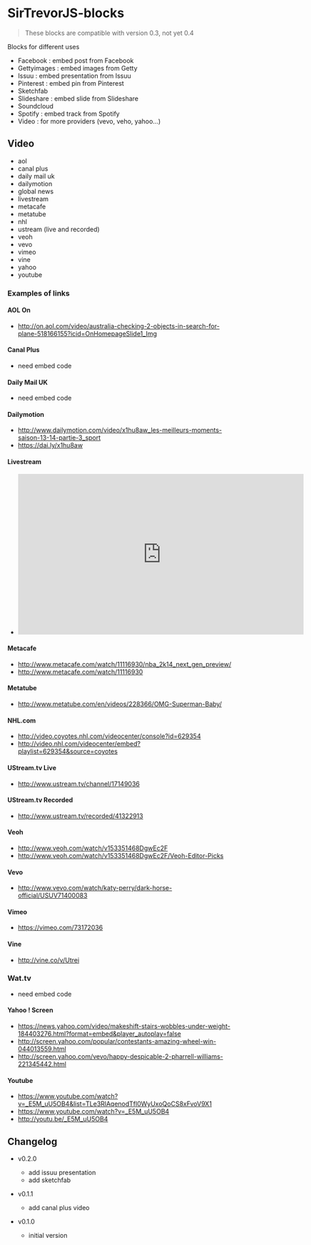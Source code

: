 SirTrevorJS-blocks
==================

 > These blocks are compatible with version 0.3, not yet 0.4

Blocks for different uses

 * Facebook : embed post from Facebook
 * Gettyimages : embed images from Getty
 * Issuu : embed presentation from Issuu
 * Pinterest : embed pin from Pinterest
 * Sketchfab
 * Slideshare : embed slide from Slideshare
 * Soundcloud
 * Spotify : embed track from Spotify
 * Video : for more providers (vevo, veho, yahoo...)

## Video

 * aol
 * canal plus
 * daily mail uk
 * dailymotion
 * global news
 * livestream
 * metacafe
 * metatube
 * nhl
 * ustream (live and recorded)
 * veoh
 * vevo
 * vimeo
 * vine
 * yahoo
 * youtube

### Examples of links

#### AOL On

 * http://on.aol.com/video/australia-checking-2-objects-in-search-for-plane-518166155?icid=OnHomepageSlide1_Img

#### Canal Plus

 * need embed code

#### Daily Mail UK

 * need embed code

#### Dailymotion

 * http://www.dailymotion.com/video/x1hu8aw_les-meilleurs-moments-saison-13-14-partie-3_sport
 * https://dai.ly/x1hu8aw

#### Livestream

 * <iframe src="http://new.livestream.com/accounts/3090519/events/3357293/videos/61157214/player?autoPlay=false&height=360&mute=false&width=640" width="640" height="360" frameborder="0" scrolling="no"></iframe>

#### Metacafe

 * http://www.metacafe.com/watch/11116930/nba_2k14_next_gen_preview/
 * http://www.metacafe.com/watch/11116930

#### Metatube

 * http://www.metatube.com/en/videos/228366/OMG-Superman-Baby/

#### NHL.com

 * http://video.coyotes.nhl.com/videocenter/console?id=629354
 * http://video.nhl.com/videocenter/embed?playlist=629354&source=coyotes

#### UStream.tv Live

 * http://www.ustream.tv/channel/17149036

#### UStream.tv Recorded

 * http://www.ustream.tv/recorded/41322913

#### Veoh

 * http://www.veoh.com/watch/v153351468DgwEc2F
 * http://www.veoh.com/watch/v153351468DgwEc2F/Veoh-Editor-Picks

#### Vevo

 * http://www.vevo.com/watch/katy-perry/dark-horse-official/USUV71400083

#### Vimeo

 * https://vimeo.com/73172036

#### Vine

 * http://vine.co/v/Utrei

### Wat.tv

 * need embed code

#### Yahoo ! Screen

 * https://news.yahoo.com/video/makeshift-stairs-wobbles-under-weight-184403276.html?format=embed&player_autoplay=false
 * http://screen.yahoo.com/popular/contestants-amazing-wheel-win-044013559.html
 * http://screen.yahoo.com/vevo/happy-despicable-2-pharrell-williams-221345442.html

#### Youtube

 * https://www.youtube.com/watch?v=_E5M_uU5OB4&list=TLe3RlAqenodTfl0WyUxoQoCS8xFvoV9X1
 * https://www.youtube.com/watch?v=_E5M_uU5OB4
 * http://youtu.be/_E5M_uU5OB4

## Changelog

* v0.2.0
    * add issuu presentation
    * add sketchfab

* v0.1.1
    * add canal plus video

* v0.1.0
    * initial version
